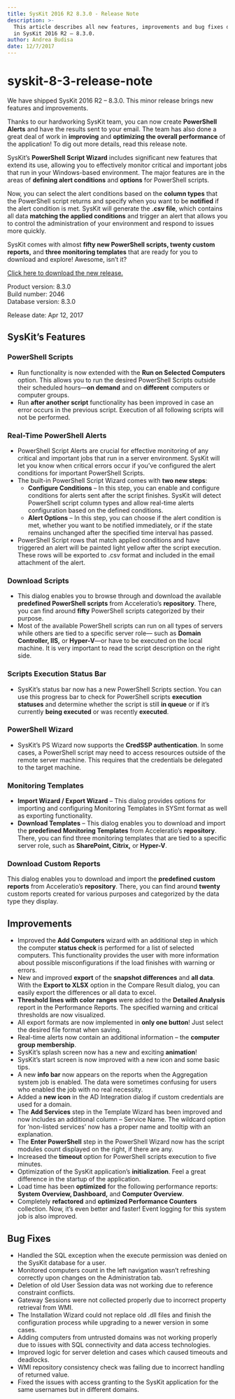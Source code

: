 ```yaml
---
title: SysKit 2016 R2 8.3.0 - Release Note
description: >-
  This article describes all new features, improvements and bug fixes delivered
  in SysKit 2016 R2 – 8.3.0.
author: Andrea Budisa
date: 12/7/2017
---
```


# syskit-8-3-release-note

We have shipped SysKit 2016 R2 – 8.3.0. This minor release brings new features and improvements.

Thanks to our hardworking SysKit team, you can now create **PowerShell Alerts** and have the results sent to your email. The team has also done a great deal of work in **improving** and **optimizing the overall performance** of the application! To dig out more details, read this release note.

SysKit’s **PowerShell Script Wizard** includes significant new features that extend its use, allowing you to effectively monitor critical and important jobs that run in your Windows-based environment. The major features are in the areas of **defining alert conditions** and **options** for PowerShell scripts.

Now, you can select the alert conditions based on the **column types** that the PowerShell script returns and specify when you want to be **notified** if the alert condition is met. SysKit will generate the **.csv file**, which contains all data **matching the applied conditions** and trigger an alert that allows you to control the administration of your environment and respond to issues more quickly.

SysKit comes with almost **fifty new PowerShell scripts, twenty custom reports,** and **three monitoring templates** that are ready for you to download and explore! Awesome, isn’t it?

[Click here to download the new release.](https://www.syskit.com/products/monitor/download)

Product version: 8.3.0  
Build number: 2046  
Database version: 8.3.0

Release date: Apr 12, 2017

## SysKit’s Features

### PowerShell Scripts

* Run functionality is now extended with the **Run on Selected Computers** option. This allows you to run the desired PowerShell Scripts outside their scheduled hours—**on demand** and on **different** computers or computer groups.
* Run **after another script** functionality has been improved in case an error occurs in the previous script. Execution of all following scripts will not be performed.

### Real-Time PowerShell Alerts

* PowerShell Script Alerts are crucial for effective monitoring of any critical and important jobs that run in a server environment. SysKit will let you know when critical errors occur if you’ve configured the alert conditions for important PowerShell Scripts.
* The built-in PowerShell Script Wizard comes with **two new steps**:
  * **Configure Conditions** – In this step, you can enable and configure conditions for alerts sent after the script finishes. SysKit will detect PowerShell script column types and allow real-time alerts configuration based on the defined conditions.
  * **Alert Options** – In this step, you can choose if the alert condition is met, whether you want to be notified immediately, or if the state remains unchanged after the specified time interval has passed.
* PowerShell Script rows that match applied conditions and have triggered an alert will be painted light yellow after the script execution. These rows will be exported to .csv format and included in the email attachment of the alert.

### Download Scripts

* This dialog enables you to browse through and download the available **predefined PowerShell scripts** from Acceleratio’s **repository**. There, you can find around **fifty** PowerShell scripts categorized by their purpose.
* Most of the available PowerShell scripts can run on all types of servers while others are tied to a specific server role— such as **Domain Controller, IIS,** or **Hyper-V**—or have to be executed on the local machine. It is very important to read the script description on the right side.

### Scripts Execution Status Bar

* SysKit’s status bar now has a new PowerShell Scripts section. You can use this progress bar to check for PowerShell scripts **execution statuses** and determine whether the script is still **in queue** or if it’s currently **being executed** or was recently **executed**.

### PowerShell Wizard

* SysKit’s PS Wizard now supports the **CredSSP authentication**. In some cases, a PowerShell script may need to access resources outside of the remote server machine. This requires that the credentials be delegated to the target machine.

### Monitoring Templates

* **Import Wizard / Export Wizard** – This dialog provides options for importing and configuring Monitoring Templates in SYSmt format as well as exporting functionality.
* **Download Templates** – This dialog enables you to download and import the **predefined Monitoring Templates** from Acceleratio’s **repository**. There, you can find three monitoring templates that are tied to a specific server role, such as **SharePoint, Citrix,** or **Hyper-V**.

### Download Custom Reports

This dialog enables you to download and import the **predefined custom reports** from Acceleratio’s **repository**. There, you can find around **twenty** custom reports created for various purposes and categorized by the data type they display.

## Improvements

* Improved the **Add Computers** wizard with an additional step in which the computer **status check** is performed for a list of selected computers. This functionality provides the user with more information about possible misconfigurations if the load finishes with warning or errors.
* New and improved **export** of the **snapshot differences** and **all data**. With the **Export to XLSX** option in the Compare Result dialog, you can easily export the differences or all data to excel.
* **Threshold lines with color ranges** were added to the **Detailed Analysis** report in the Performance Reports. The specified warning and critical thresholds are now visualized.
* All export formats are now implemented in **only one button**! Just select the desired file format when saving.
* Real-time alerts now contain an additional information – the **computer group membership**.
* SysKit’s splash screen now has a new and exciting **animation**!
* SysKit’s start screen is now improved with a new icon and some basic tips.
* A new **info bar** now appears on the reports when the Aggregation system job is enabled. The data were sometimes confusing for users who enabled the job with no real necessity.
* Added a **new icon** in the AD Integration dialog if custom credentials are used for a domain.
* The **Add Services** step in the Template Wizard has been improved and now includes an additional column – Service Name. The wildcard option for ‘non-listed services’ now has a proper name and tooltip with an explanation.
* The **Enter PowerShell** step in the PowerShell Wizard now has the script modules count displayed on the right, if there are any.
* Increased the **timeout** option for PowerShell scripts execution to five minutes.
* Optimization of the SysKit application’s **initialization**. Feel a great difference in the startup of the application.
* Load time has been **optimized** for the following performance reports: **System Overview, Dashboard,** and **Computer Overview**.
* Completely **refactored** and **optimized Performance Counters** collection. Now, it’s even better and faster! Event logging for this system job is also improved.

## Bug Fixes

* Handled the SQL exception when the execute permission was denied on the SysKit database for a user.
* Monitored computers count in the left navigation wasn’t refreshing correctly upon changes on the Administration tab.
* Deletion of old User Session data was not working due to reference constraint conflicts.
* Gateway Sessions were not collected properly due to incorrect property retrieval from WMI.
* The Installation Wizard could not replace old .dll files and finish the configuration process while upgrading to a newer version in some cases.
* Adding computers from untrusted domains was not working properly due to issues with SQL connectivity and data access technologies.
* Improved logic for server deletion and cases which caused timeouts and deadlocks.
* WMI repository consistency check was failing due to incorrect handling of returned value.
* Fixed the issues with access granting to the SysKit application for the same usernames but in different domains.

